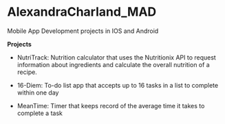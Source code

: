 # AlexandraCharland_MAD

Mobile App Development projects in IOS and Android

**Projects**

* NutriTrack: Nutrition calculator that uses the Nutritionix API to request information about ingredients and calculate the overall nutrition of a recipe.

* 16-Diem: To-do list app that accepts up to 16 tasks in a list to complete within one day

* MeanTime: Timer that keeps record of the average time it takes to complete a task
